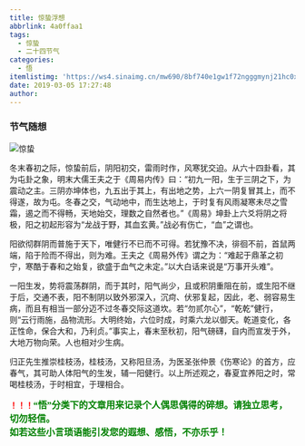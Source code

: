 ```yaml
---
title: 惊蛰浮想
abbrlink: 4a0ffaa1
tags:
  - 惊蛰
  - 二十四节气
categories:
  - 悟
itemlistimg: 'https://ws4.sinaimg.cn/mw690/8bf740e1gw1f72ngggmynj21hc0xctkq.jpg'
date: 2019-03-05 17:27:48
author:
---
```

### 节气随想

![惊蛰](https://ws4.sinaimg.cn/mw690/8bf740e1gw1f72ngggmynj21hc0xctkq.jpg)

冬末春初之际，惊蛰前后，阴阳初交，雷雨时作，风寒犹交迫。从六十四卦看，其为屯卦之象，明末大儒王夫之于《周易内传》曰：“初九一阳，生于三阴之下，为震动之主。三阴亦坤体也，九五出于其上，有出地之势，上六一阴复冒其上，而不得遂，故为屯。冬春之交，气动地中，而生达地上，于时复有风雨凝寒未尽之雪霜，遏之而不得畅，天地始交，理数之自然者也。”《周易》坤卦上六爻将阴之将极，阳之初起形容为“龙战于野，其血玄黄。”战必有伤亡，“血”之谓也。

阳欲彻群阴而普施于天下，唯健行不已而不可得。若犹豫不决，徘徊不前，首鼠两端，陷于险而不得出，则为难。王夫之《周易外传》谓之为：“难起于鼎革之初宁，寒酷于春和之始复，欲盛于血气之未定。”以大白话来说是“万事开头难”。

一阳生发，势将震荡群阴，而于其时，阳气尚少，且或积阴重阻在前，或生阳不继于后，交通不表，阳不制阴以致外邪深入，沉疴、伏邪复起，因此，老、弱容易生病，而且有相当一部分迈不过冬春交际这道坎。若“勿贰尔心”，“乾乾”健行，则“云行雨施，品物流形。大明终始，六位时成，时乘六龙以御天。乾道变化，各正性命，保合大和，乃利贞。”事实上，春末至秋初，阳气磅礴，自内而宣发于外，大地万物向荣。人也相对少生病。

归正先生推崇桂枝汤，桂枝汤，又称阳旦汤，为医圣张仲景《伤寒论》的首方，应春气，其可助人体阳气的生发，辅一阳健行。以上所述观之，春夏宜养阳之时，常喝桂枝汤，于时相宜，于理相合。



**<font color=red>！！！</font><font color=green face=微软雅黑 size=3>“悟”分类下的文章用来记录个人偶思偶得的碎想。请独立思考，切勿轻信。  
如若这些小言琐语能引发您的遐想、感悟，不亦乐乎！</font>**